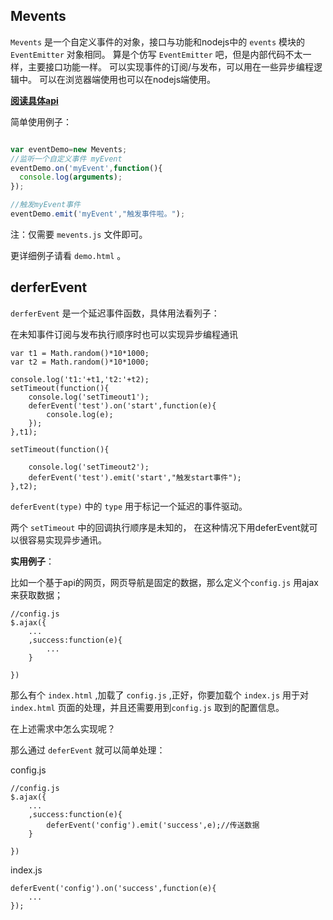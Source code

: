 
## Mevents

 `Mevents` 是一个自定义事件的对象，接口与功能和nodejs中的 `events` 模块的 `EventEmitter` 对象相同。
 算是个仿写 `EventEmitter` 吧，但是内部代码不太一样，主要接口功能一样。
 可以实现事件的订阅/与发布，可以用在一些异步编程逻辑中。
 可以在浏览器端使用也可以在nodejs端使用。

 **[阅读具体api](https://github.com/mengdu/mevents/blob/master/api.md)**

 简单使用例子：

 ```js

 var eventDemo=new Mevents;
 //监听一个自定义事件 myEvent
 eventDemo.on('myEvent',function(){
   console.log(arguments);
 });

//触发myEvent事件
eventDemo.emit('myEvent',"触发事件啦。");

 ```
 注：仅需要 `mevents.js` 文件即可。

 更详细例子请看 `demo.html` 。

## derferEvent

`derferEvent` 是一个延迟事件函数，具体用法看列子：

在未知事件订阅与发布执行顺序时也可以实现异步编程通讯

```
var t1 = Math.random()*10*1000;
var t2 = Math.random()*10*1000;

console.log('t1:'+t1,'t2:'+t2);
setTimeout(function(){
	console.log('setTimeout1');
	deferEvent('test').on('start',function(e){
		console.log(e);
	});
},t1);

setTimeout(function(){

	console.log('setTimeout2');
	deferEvent('test').emit('start',"触发start事件");
},t2);

```
`deferEvent(type)` 中的 `type` 用于标记一个延迟的事件驱动。

两个 `setTimeout` 中的回调执行顺序是未知的， 在这种情况下用deferEvent就可以很容易实现异步通讯。




**实用例子**：

比如一个基于api的网页，网页导航是固定的数据，那么定义个`config.js` 用ajax来获取数据；

```
//config.js
$.ajax({
	...
	,success:function(e){
		...
	}

})

```
那么有个 `index.html` ,加载了 `config.js` ,正好，你要加载个 `index.js` 用于对 `index.html` 页面的处理，并且还需要用到`config.js` 取到的配置信息。

在上述需求中怎么实现呢？

那么通过 `deferEvent` 就可以简单处理：

config.js

```
//config.js
$.ajax({
	...
	,success:function(e){
		deferEvent('config').emit('success',e);//传送数据
	}

})

```
index.js

```
deferEvent('config').on('success',function(e){
	...
});

```


